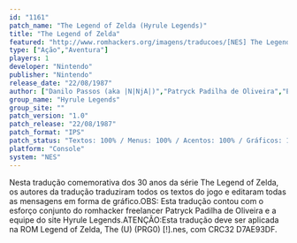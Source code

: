 ```yaml
---
id: "1161"
patch_name: "The Legend of Zelda (Hyrule Legends)"
title: "The Legend of Zelda"
featured: "http://www.romhackers.org/imagens/traducoes/[NES] The Legend of Zelda - Hyrule Legends - 1.png"
type: ["Ação","Aventura"]
players: 1
developer: "Nintendo"
publisher: "Nintendo"
release_date: "22/08/1987"
author: ["Danilo Passos (aka |N|NjA|)","Patryck Padilha de Oliveira","Emanuel Sousa (aka chapo)"]
group_name: "Hyrule Legends"
group_site: ""
patch_version: "1.0"
patch_release: "22/08/1987"
patch_format: "IPS"
patch_status: "Textos: 100% / Menus: 100% / Acentos: 100% / Gráficos: 100%"
platform: "Console"
system: "NES"
---
```


Nesta tradução comemorativa dos 30 anos da série The Legend of Zelda, os autores da tradução traduziram todos os textos do jogo e editaram todas as mensagens em forma de gráfico.OBS: Esta tradução contou com o esforço conjunto do romhacker freelancer Patryck Padilha de Oliveira e a equipe do site Hyrule Legends.ATENÇÃO:Esta tradução deve ser aplicada na ROM Legend of Zelda, The (U) (PRG0) [!].nes, com CRC32 D7AE93DF.